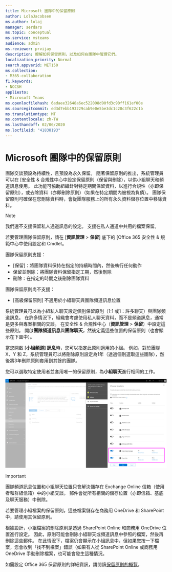 ```yaml
---
title: Microsoft 團隊中的保留原則
author: LolaJacobsen
ms.author: lolaj
manager: serdars
ms.topic: conceptual
ms.service: msteams
audience: admin
ms.reviewer: prvijay
description: 瞭解如何保留原則，以及如何在團隊中管理它們。
localization_priority: Normal
search.appverid: MET150
ms.collection:
- M365-collaboration
f1.keywords:
- NOCSH
appliesto:
- Microsoft Teams
ms.openlocfilehash: 6adaee32648a6ec522098d90fd3c90ff161ef00e
ms.sourcegitcommit: ed3d7ebb193229cab9e0e5be3dc1c28c3f622c1b
ms.translationtype: MT
ms.contentlocale: zh-TW
ms.lasthandoff: 02/06/2020
ms.locfileid: "41838193"
---
```

# <a name="retention-policies-in-microsoft-teams"></a>Microsoft 團隊中的保留原則

團隊交談預設為持續性，且預設為永久保留。 隨著保留原則的推出，系統管理員可以在 [安全性 & 合規性中心中設定保留原則（保留與刪除），以供小組聊天和頻道訊息使用。 此功能可協助組織針對特定期間保留資料，以進行合規性（亦即保留原則），或去除資料（亦即刪除原則）（如果在特定期間內被視為負債）。 團隊保留原則可確保在您刪除資料時，會從團隊服務上的所有永久資料儲存位置中移除資料。

> [!NOTE]
> 我們還不支援保留私人通道訊息的設定。 支援在私人通道中共用的檔案保留。

若要管理團隊保留原則，請在 [**資訊管理** > **保留**] 底下的 [Office 365 安全性 & 規範中心中使用設定和 Cmdlet。

團隊保留原則支援： 
    
- [保留]：將團隊資料保持在指定的持續時間內，然後執行任何動作
- 保留並刪除：將團隊資料保留指定工期，然後刪除
- 刪除：在指定的時間之後刪除團隊資料

團隊保留原則尚不支援：

- [高級保留原則] 不適用於小組聊天與團隊頻道訊息位置

系統管理員可以為小組私人聊天設定個別保留原則（1:1 或1：許多聊天）與團隊頻道訊息。 在許多情況下，組織會考慮使用私人聊天資料，而不是頻道訊息，通常是更多與專案相關的交談。 在安全性 & 合規性中心（**資訊管理** > **保留**）中設定這些原則。 開啟**團隊頻道訊息**與**團隊聊天**，然後定義這些位置的保留原則（也會顯示在下圖中）。 

當您開啟 [**小組頻道] 訊息**時，您可以指定此原則適用的小組。 例如，對於團隊 X、Y 和 Z，系統管理員可以將刪除原則設定為1年（透過個別選取這些團隊），然後將3年刪除原則套用到其餘的團隊。 

您可以選取特定使用者並套用唯一的保留原則，為**小組聊天**進行相同的工作。 

![[小組] 資料至 [Exchange] 和 [SharePoint] 的工作流程圖表。](media/Retention-Policies.png)


> [!IMPORTANT]
> 團隊頻道訊息位置和小組聊天位置只會解決儲存在 Exchange Online 信箱（使用者和群組信箱）中的小組交談。 郵件會從所有相關的儲存位置（亦即信箱、基底及聊天服務）中刪除。 
> 
> 若要管理小組檔案的保留原則，這些檔案儲存在商務用 OneDrive 和 SharePoint 中，請使用其保留原則。

根據設計，小組檔案的刪除原則是透過 SharePoint Online 和商務用 OneDrive 位置進行設定。 因此，原則可能會刪除小組聊天或頻道訊息中參照的檔案，然後再刪除這些郵件。 在此情況下，檔案仍會顯示在小組訊息中，但如果您按一下檔案，您會收到「找不到檔案」錯誤（如果有人從 SharePoint Online 或商務用 OneDrive 手動刪除檔案，也可能會發生這種情況。

如需設定 Office 365 保留原則的詳細資訊，請閱讀[保留原則的概覽](https://support.office.com/article/overview-of-retention-policies-5e377752-700d-4870-9b6d-12bfc12d2423)。
 
